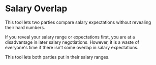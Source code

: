 # Salary Overlap

This tool lets two parties compare salary expectations without revealing their hard numbers.

If you reveal your salary range or expectations first, you are at a disadvantage in later salary negotiations. However, it is a waste of everyone's time if there isn't some overlap in salary expectations.

This tool lets both parties put in their salary ranges.

